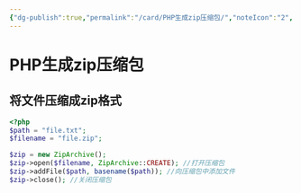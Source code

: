 ```yaml
---
{"dg-publish":true,"permalink":"/card/PHP生成zip压缩包/","noteIcon":"2","created":"2021-11-23T14:16:24+08:00","updated":"2024-02-02T00:04:34+08:00"}
---
```



# PHP生成zip压缩包

## 将文件压缩成zip格式

``` php
<?php
$path = "file.txt";
$filename = "file.zip";

$zip = new ZipArchive();
$zip->open($filename, ZipArchive::CREATE); //打开压缩包
$zip->addFile($path, basename($path)); //向压缩包中添加文件
$zip->close(); //关闭压缩包
```